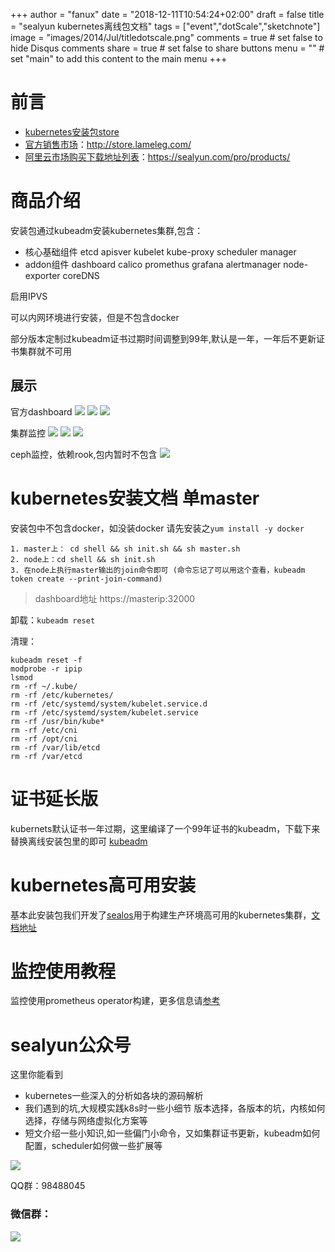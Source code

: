 +++
author = "fanux"
date = "2018-12-11T10:54:24+02:00"
draft = false
title = "sealyun kubernetes离线包文档"
tags = ["event","dotScale","sketchnote"]
image = "images/2014/Jul/titledotscale.png"
comments = true     # set false to hide Disqus comments
share = true        # set false to share buttons
menu = ""           # set "main" to add this content to the main menu
+++

# 前言
* [kubernetes安装包store](http://store.lameleg.com/) 
* [官方销售市场](http://store.lameleg.com/  )：http://store.lameleg.com/  
* [阿里云市场购买下载地址列表](https://sealyun.com/pro/products/)：https://sealyun.com/pro/products/

# 商品介绍
安装包通过kubeadm安装kubernetes集群,包含：

* 核心基础组件 etcd apisver kubelet kube-proxy scheduler manager
* addon组件    dashboard calico promethus grafana alertmanager node-exporter coreDNS 

启用IPVS

可以内网环境进行安装，但是不包含docker

部分版本定制过kubeadm证书过期时间调整到99年,默认是一年，一年后不更新证书集群就不可用

## 展示
官方dashboard
![](/show/dashboard.png)
![](/show/dashboard1.png)
![](/show/dashboard3.png)

集群监控
![](/show/prometheus.png)
![](/show/prometheus1.png)
![](/show/prometheus2.png)

ceph监控，依赖rook,包内暂时不包含
![](/show/moni-ceph.png)

# kubernetes安装文档 单master
安装包中不包含docker，如没装docker 请先安装之`yum install -y docker`

```
1. master上： cd shell && sh init.sh && sh master.sh
2. node上：cd shell && sh init.sh
3. 在node上执行master输出的join命令即可 (命令忘记了可以用这个查看，kubeadm token create --print-join-command)
```
> dashboard地址 https://masterip:32000

卸载：`kubeadm reset`

清理：
```
kubeadm reset -f
modprobe -r ipip
lsmod
rm -rf ~/.kube/
rm -rf /etc/kubernetes/
rm -rf /etc/systemd/system/kubelet.service.d
rm -rf /etc/systemd/system/kubelet.service
rm -rf /usr/bin/kube*
rm -rf /etc/cni
rm -rf /opt/cni
rm -rf /var/lib/etcd
rm -rf /var/etcd
```

# 证书延长版
kubernets默认证书一年过期，这里编译了一个99年证书的kubeadm，下载下来替换离线安装包里的即可
[kubeadm](https://github.com/fanux/kube/releases/tag/certv1.13.4)

# kubernetes高可用安装
基本此安装包我们开发了[sealos](https://github.com/fanux/sealos)用于构建生产环境高可用的kubernetes集群，[文档地址](https://sealyun.com/post/sealos/)

# 监控使用教程
监控使用prometheus operator构建，更多信息请[参考](https://sealyun.com/post/prometheus-operator-envoy/)

# sealyun公众号
这里你能看到

* kubernetes一些深入的分析如各块的源码解析
* 我们遇到的坑,大规模实践k8s时一些小细节 版本选择，各版本的坑，内核如何选择，存储与网络虚拟化方案等
* 短文介绍一些小知识,如一些偏门小命令，又如集群证书更新，kubeadm如何配置，scheduler如何做一些扩展等

![](/kubernetes-qrcode.jpg)

QQ群：98488045

### 微信群：
![](/wechatgroup1.png)
